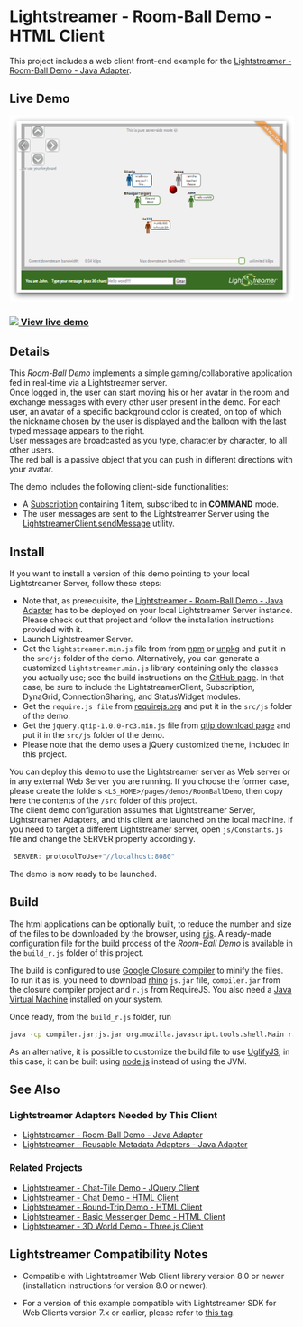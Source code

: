 # Lightstreamer - Room-Ball Demo - HTML Client #

<!-- START DESCRIPTION lightstreamer-example-roomball-client-javascript -->

This project includes a web client front-end example for the [Lightstreamer - Room-Ball Demo - Java Adapter](https://github.com/Lightstreamer/Lightstreamer-example-RoomBall-adapter-java).

## Live Demo
[![screenshot](screen_demo_large_2.png)](http://demos.lightstreamer.com/RoomBallDemo)<br>
### [![](http://demos.lightstreamer.com/site/img/play.png) View live demo](https://demos.lightstreamer.com/RoomBallDemo/)

## Details

This *Room-Ball Demo* implements a simple gaming/collaborative application fed in real-time via a Lightstreamer server.<br>
Once logged in, the user can start moving his or her avatar in the room and exchange messages with every other user present in the demo. For each user, an avatar of a specific background color is created, on top of which the nickname chosen by the user is displayed and the balloon with the last typed message appears to the right.<br>
User messages are broadcasted as you type, character by character, to all other users.<br>
The red ball is a passive object that you can push in different directions with your avatar.<br>

The demo includes the following client-side functionalities:
* A [Subscription](https://lightstreamer.com/api/ls-web-client/latest/Subscription.html) containing 1 item, subscribed to in <b>COMMAND</b> mode.
* The user messages are sent to the Lightstreamer Server using the [LightstreamerClient.sendMessage](https://lightstreamer.com/api/ls-web-client/latest/LightstreamerClient.html#sendMessage) utility.

<!-- END DESCRIPTION lightstreamer-example-roomball-client-javascript -->

## Install

If you want to install a version of this demo pointing to your local Lightstreamer Server, follow these steps:

* Note that, as prerequisite, the [Lightstreamer - Room-Ball Demo - Java Adapter](https://github.com/Lightstreamer/Lightstreamer-example-RoomBall-adapter-java) has to be deployed on your local Lightstreamer Server instance. Please check out that project and follow the installation instructions provided with it.
* Launch Lightstreamer Server.
* Get the `lightstreamer.min.js` file from from [npm](https://www.npmjs.com/package/lightstreamer-client-web) or [unpkg](https://unpkg.com/lightstreamer-client-web/lightstreamer.min.js) and put it in the `src/js` folder of the demo.
  Alternatively, you can generate a customized `lightstreamer.min.js` library containing only the classes you actually use;
  see the build instructions on the [GitHub page](https://github.com/Lightstreamer/Lightstreamer-lib-client-javascript#building).
  In that case, be sure to include the LightstreamerClient, Subscription, DynaGrid, ConnectionSharing, and StatusWidget modules.
* Get the `require.js file` from [requirejs.org](http://requirejs.org/docs/download.html) and put it in the `src/js` folder of the demo.
* Get the `jquery.qtip-1.0.0-rc3.min.js` file from [qtip download page](http://craigsworks.com/projects/qtip/download/) and put it in the `src/js` folder of the demo.
* Please note that the demo uses a jQuery customized theme, included in this project.

You can deploy this demo to use the Lightstreamer server as Web server or in any external Web Server you are running. 
If you choose the former case, please create the folders `<LS_HOME>/pages/demos/RoomBallDemo`, then copy here the contents of the `/src` folder of this project.<br>
The client demo configuration assumes that Lightstreamer Server, Lightstreamer Adapters, and this client are launched on the local machine. If you need to target a different Lightstreamer server, open `js/Constants.js` file and change the SERVER property accordingly.
```js
 SERVER: protocolToUse+"//localhost:8080"
```

The demo is now ready to be launched.

## Build

The html applications can be optionally built, to reduce the number and size of the files to be downloaded by the browser, using [r.js](http://requirejs.org/docs/optimization.html). A ready-made configuration file for the build process of the *Room-Ball Demo* is available in the `build_r.js` folder of this project.

The build is configured to use [Google Closure compiler](https://code.google.com/p/closure-compiler/) to minify the files. To run it as is, you need to download [rhino](https://developer.mozilla.org/en-US/docs/Rhino) `js.jar` file, `compiler.jar` from the closure compiler project and `r.js` from RequireJS. You also need a [Java Virtual Machine](https://www.java.com/en/download/) installed on your system.

Once ready, from the `build_r.js` folder, run

```cmd
java -cp compiler.jar;js.jar org.mozilla.javascript.tools.shell.Main r.js -o app.build.js
```

As an alternative, it is possible to customize the build file to use [UglifyJS](https://github.com/mishoo/UglifyJS2); in this case, it can be built using [node.js](http://nodejs.org/) instead of using the JVM.

## See Also

### Lightstreamer Adapters Needed by This Client

<!-- START RELATED_ENTRIES -->
* [Lightstreamer - Room-Ball Demo - Java Adapter](https://github.com/Lightstreamer/Lightstreamer-example-RoomBall-adapter-java)
* [Lightstreamer - Reusable Metadata Adapters - Java Adapter](https://github.com/Lightstreamer/Lightstreamer-example-ReusableMetadata-adapter-java)

<!-- END RELATED_ENTRIES -->

### Related Projects

* [Lightstreamer - Chat-Tile Demo - JQuery Client](https://github.com/Lightstreamer/Lightstreamer-example-ChatTile-client-javascript)
* [Lightstreamer - Chat Demo - HTML Client](https://github.com/Lightstreamer/Lightstreamer-example-Chat-client-javascript)
* [Lightstreamer - Round-Trip Demo - HTML Client](https://github.com/Lightstreamer/Lightstreamer-example-RoundTrip-client-javascript)
* [Lightstreamer - Basic Messenger Demo - HTML Client](https://github.com/Lightstreamer/Lightstreamer-example-Messenger-client-javascript)
* [Lightstreamer - 3D World Demo - Three.js Client](https://github.com/Lightstreamer/Lightstreamer-example-3DWorld-client-javascript)

## Lightstreamer Compatibility Notes

* Compatible with Lightstreamer Web Client library version 8.0 or newer (installation instructions for version 8.0 or newer).

* For a version of this example compatible with Lightstreamer SDK for Web Clients version 7.x or earlier, please refer to [this tag](https://github.com/Lightstreamer/Lightstreamer-example-RoomBall-client-javascript/releases/tag/latest-for-client-7.x).
